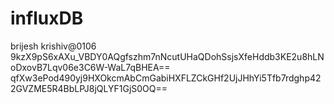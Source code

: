 # influxDB
brijesh krishiv@0106
9kzX9pS6xAXu_VBDY0AQgfszhm7nNcutUHaQDohSsjsXfeHddb3KE2u8hLNoDxovB7Lqv06e3C6W-WaL7qBHEA==
qfXw3ePod490yj9HXOkcmAbCmGabiHXFLZCkGHf2UjJHhYi5Tfb7rdghp422GVZME5R4BbLPJ8jQLYF1GjS0OQ==
